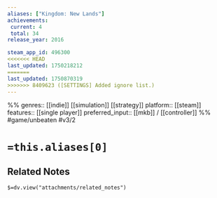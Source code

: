```yaml
---
aliases: ["Kingdom: New Lands"]
achievements:
 current: 4
 total: 34
release_year: 2016

steam_app_id: 496300
<<<<<<< HEAD
last_updated: 1750218212
=======
last_updated: 1750870319
>>>>>>> 8409623 ([SETTINGS] Added ignore list.)
---
```

%%
genres:: [[indie]] [[simulation]] [[strategy]]
platform:: [[steam]]
features:: [[single player]]
preferred_input:: [[mkb]] / [[controller]]
%%
#game/unbeaten
#v3/2

# `=this.aliases[0]`
## Related Notes
`$=dv.view("attachments/related_notes")`